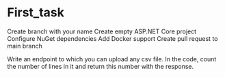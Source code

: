 # First_task
Create branch with your name 
Create empty ASP.NET Core project
Configure NuGet dependencies
Add Docker support
Create pull request to main branch

Write an endpoint to which you can upload any csv file. In the code, count the number of lines in it and return this number with the response.
